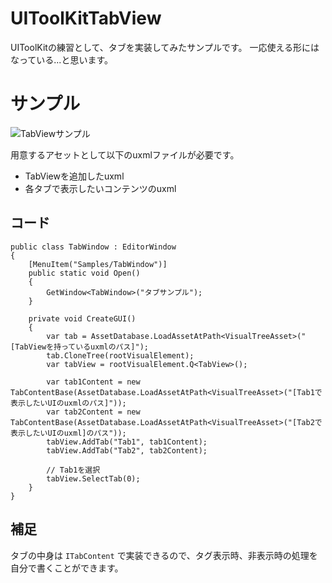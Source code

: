 # UIToolKitTabView

UIToolKitの練習として、タブを実装してみたサンプルです。
一応使える形にはなっている...と思います。

# サンプル
![TabViewサンプル](https://user-images.githubusercontent.com/6129556/204310686-b9b28e6b-0f14-48a1-974f-f0d16c7fca1f.gif)

用意するアセットとして以下のuxmlファイルが必要です。
- TabViewを追加したuxml
- 各タブで表示したいコンテンツのuxml

## コード
    public class TabWindow : EditorWindow
    {
        [MenuItem("Samples/TabWindow")]
        public static void Open()
        {
            GetWindow<TabWindow>("タブサンプル");
        }

        private void CreateGUI()
        {
            var tab = AssetDatabase.LoadAssetAtPath<VisualTreeAsset>("[TabViewを持っているuxmlのパス]");
            tab.CloneTree(rootVisualElement);
            var tabView = rootVisualElement.Q<TabView>();

            var tab1Content = new TabContentBase(AssetDatabase.LoadAssetAtPath<VisualTreeAsset>("[Tab1で表示したいUIのuxmlのパス]"));
            var tab2Content = new TabContentBase(AssetDatabase.LoadAssetAtPath<VisualTreeAsset>("[Tab2で表示したいUIのuxml]のパス"));
            tabView.AddTab("Tab1", tab1Content);
            tabView.AddTab("Tab2", tab2Content);

            // Tab1を選択
            tabView.SelectTab(0);
        }
    }

## 補足
タブの中身は `ITabContent` で実装できるので、タグ表示時、非表示時の処理を自分で書くことができます。
